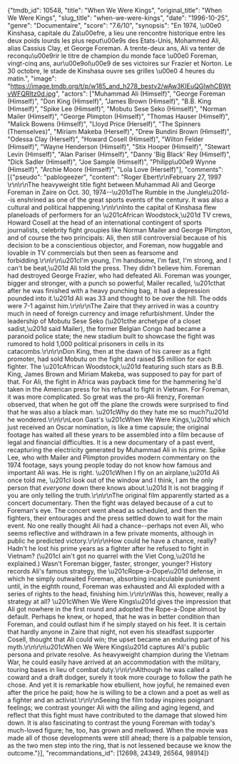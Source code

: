 {"tmdb_id": 10548, "title": "When We Were Kings", "original_title": "When We Were Kings", "slug_title": "when-we-were-kings", "date": "1996-10-25", "genre": "Documentaire", "score": "7.6/10", "synopsis": "En 1974, \u00e0 Kinshasa, capitale du Za\u00efre, a lieu une rencontre historique entre les deux poids lourds les plus reput\u00e9s des Etats-Unis, Mohammed Ali, alias Cassius Clay, et George Foreman. A trente-deux ans, Ali va tenter de reconqu\u00e9rir le titre de champion du monde face \u00e0 Foreman, vingt-cinq ans, aur\u00e9ol\u00e9 de ses victoires sur Frazier et Norton. Le 30 octobre, le stade de Kinshasa ouvre ses grilles \u00e0 4 heures du matin.", "image": "https://image.tmdb.org/t/p/w185_and_h278_bestv2/wAw3KIEuQGIwhCBWtvWFQRItz0d.jpg", "actors": ["Muhammad Ali (Himself)", "George Foreman (Himself)", "Don King (Himself)", "James Brown (Himself)", "B.B. King (Himself)", "Spike Lee (Himself)", "Mobutu Sese Seko (Himself)", "Norman Mailer (Himself)", "George Plimpton (Himself)", "Thomas Hauser (Himself)", "Malick Bowens (Himself)", "Lloyd Price (Herself)", "The Spinners (Themselves)", "Miriam Makeba (Herself)", "Drew Bundini Brown (Himself)", "Odessa Clay (Herself)", "Howard Cosell (Himself)", "Wilton Felder (Himself)", "Wayne Henderson (Himself)", "Stix Hooper (Himself)", "Stewart Levin (Himself)", "Alan Pariser (Himself)", "Danny 'Big Black' Rey (Himself)", "Dick Sadler (Himself)", "Joe Sample (Himself)", "Philipp\u00e9 Wynne (Himself)", "Archie Moore (Himself)", "Lola Love (Herself)"], "comments": [{"pseudo": "pablogeezer", "content": "Roger Ebert\r\nFebruary 27, 1997 \r\n\r\nThe heavyweight title fight between Muhammad Ali and George Foreman in Zaire on Oct. 30, 1974--\u201dThe Rumble in the Jungle\u201d--is enshrined as one of the great sports events of the century. It was also a cultural and political happening.\r\n\r\nInto the capital of Kinshasa flew planeloads of performers for an \u201cAfrican Woodstock,\u201d TV crews, Howard Cosell at the head of an international contingent of sports journalists, celebrity fight groupies like Norman Mailer and George Plimpton, and of course the two principals: Ali, then still controversial because of his decision to be a conscientious objector, and Foreman, now huggable and lovable in TV commercials but then seen as fearsome and forbidding.\r\n\r\n\u201cI'm young, I'm handsome, I'm fast, I'm strong, and I can't be beat,\u201d Ali told the press. They didn't believe him. Foreman had destroyed George Frazier, who had defeated Ali. Foreman was younger, bigger and stronger, with a punch so powerful, Mailer recalled, \u201cthat after he was finished with a heavy punching bag, it had a depression pounded into it.\u201d Ali was 33 and thought to be over the hill. The odds were 7-1 against him.\r\n\r\nThe Zaire that they arrived in was a country much in need of foreign currency and image refurbishment. Under the leadership of Mobutu Sese Seko (\u201cthe archetype of a closet sadist,\u201d said Mailer), the former Belgian Congo had became a paranoid police state; the new stadium built to showcase the fight was rumored to hold 1,000 political prisoners in cells in its catacombs.\r\n\r\nDon King, then at the dawn of his career as a fight promoter, had sold Mobutu on the fight and raised $5 million for each fighter. The \u201cAfrican Woodstock,\u201d featuring such stars as B.B. King, James Brown and Miriam Makeba, was supposed to pay for part of that. For Ali, the fight in Africa was payback time for the hammering he'd taken in the American press for his refusal to fight in Vietnam. For Foreman, it was more complicated. So great was the pro-Ali frenzy, Foreman observed, that when he got off the plane the crowds were surprised to find that he was also a black man. \u201cWhy do they hate me so much?\u201d he wondered.\r\n\r\nLeon Gast's \u201cWhen We Were Kings,\u201d which just received an Oscar nomination, is like a time capsule; the original footage has waited all these years to be assembled into a film because of legal and financial difficulties. It is a new documentary of a past event, recapturing the electricity generated by Muhammad Ali in his prime. Spike Lee, who with Mailer and Plimpton provides modern commentary on the 1974 footage, says young people today do not know how famous and important Ali was. He is right. \u201cWhen I fly on an airplane,\u201d Ali once told me, \u201cI look out of the window and I think, I am the only person that *everyone* down there knows about.\u201d It is not bragging if you are only telling the truth.\r\n\r\nThe original film apparently started as a concert documentary. Then the fight was delayed because of a cut to Foreman's eye. The concert went ahead as scheduled, and then the fighters, their entourages and the press settled down to wait for the main event. No one really thought Ali had a chance--perhaps not even Ali, who seems reflective and withdrawn in a few private moments, although in public he predicted victory.\r\n\r\nHow could he have a chance, really? Hadn't he lost his prime years as a fighter after he refused to fight in Vietnam? (\u201cI ain't got no quarrel with the Viet Cong,\u201d he explained.) Wasn't Foreman bigger, faster, stronger, younger? History records Ali's famous strategy, the \u201cRope-a-Dope\u201d defense, in which he simply outwaited Foreman, absorbing incalculable punishment until, in the eighth round, Foreman was exhausted and Ali exploded with a series of rights to the head, finishing him.\r\n\r\nWas this, however, really a strategy at all? \u201cWhen We Were Kings\u201d gives the impression that Ali got nowhere in the first round and adopted the Rope-a-Dope almost by default. Perhaps he knew, or hoped, that he was in better condition than Foreman, and could outlast him if he simply stayed on his feet. It is certain that hardly anyone in Zaire that night, not even his steadfast supporter Cosell, thought that Ali could win; the upset became an enduring part of his myth.\r\n\r\n\u201cWhen We Were Kings\u201d captures Ali's public persona and private resolve. As heavyweight champion during the Vietnam War, he could easily have arrived at an accommodation with the military, touring bases in lieu of combat duty.\r\n\r\nAlthough he was called a coward and a draft dodger, surely it took more courage to follow the path he chose. And yet it is remarkable how ebullient, how joyful, he remained even after the price he paid; how he is willing to be a clown and a poet as well as a fighter and an activist.\r\n\r\nSeeing the film today inspires poignant feelings; we contrast younger Ali with the ailing and aging legend, and reflect that this fight must have contributed to the damage that slowed him down. It is also fascinating to contrast the young Foreman with today's much-loved figure; he, too, has grown and mellowed. When the movie was made all of those developments were still ahead; there is a palpable tension, as the two men step into the ring, that is not lessened because we know the outcome."}], "recommandations_id": [12698, 24349, 26564, 98914]}